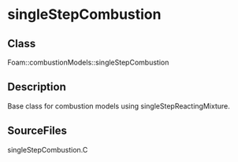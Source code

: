 # singleStepCombustion 
## Class
Foam::combustionModels::singleStepCombustion

## Description
Base class for combustion models using singleStepReactingMixture.

## SourceFiles
singleStepCombustion.C

